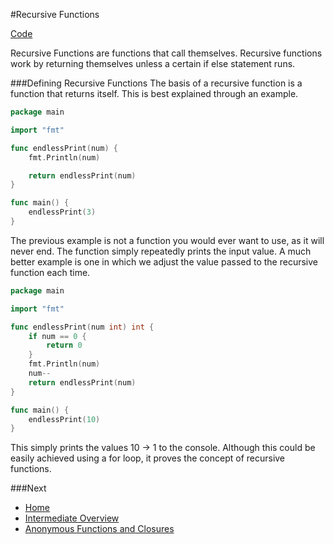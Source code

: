 #Recursive Functions

[Code](recursive-functions.go)

Recursive Functions are functions that call themselves. Recursive functions work by returning themselves unless a certain if else statement runs.

###Defining Recursive Functions
The basis of a recursive function is a function that returns itself. This is best explained through an example.
```go
package main

import "fmt"

func endlessPrint(num) {
	fmt.Println(num)

	return endlessPrint(num)
}

func main() {
	endlessPrint(3)
}
```
The previous example is not a function you would ever want to use, as it will never end. The function simply repeatedly prints the input value. A much better example is one in which we adjust the value passed to the recursive function each time.
```go
package main

import "fmt"

func endlessPrint(num int) int {
	if num == 0 {
		return 0
	}
	fmt.Println(num)
	num--
	return endlessPrint(num)
}

func main() {
	endlessPrint(10)
}

```
This simply prints the values 10 -> 1 to the console. Although this could be easily achieved using a for loop, it proves the concept of recursive functions.

###Next

* [Home](../../README.md)
* [Intermediate Overview](../intermediate.md)
* [Anonymous Functions and Closures](../anonymous-functions-closures/anonymous-functions-closures.md)
